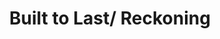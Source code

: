 ---
pid: pt403
title: Built to Last/ Reckoning
location_transcription: In the water between Penn Treaty Park + Sugar House
coordinates: "[-75.122944983871, 39.966562857997]"
zipcode: '19130'
gen_neighborhood: North Philadelphia
neighborhood: Art Museum,Francisville
outside_phl: 
age: '34'
age_range: 30-39
instagram: 
image_file_name: pt_403.jpg
proposal_transcription: A statue of the word “Liberty” part has been chipped away
  at to the point where it is barely able to be understood.  At the bottom, of the
  statue people of various demographics appearing to be planning to repair it.
topic: Brotherly Love,History,Immigration,Love
topic_summary: 0, 0, 0, 0
type: Sculpture Statue
keywords_other: History
credit: Don
image_labels: Built to Last/Reckoning
twitter: 
facebook: 
permalink: "/monuments/pt403/"
layout: item-page
---